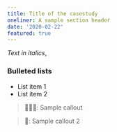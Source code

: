 ```yaml
---
title: Title of the casestudy
oneliner: A sample section header
date: '2020-02-22'
featured: true
---
```


_Text in italics_,

### Bulleted lists

- List item 1
- List item 2


> 👨🏻‍💻: Sample callout

> 🤖: Sample callout 2
